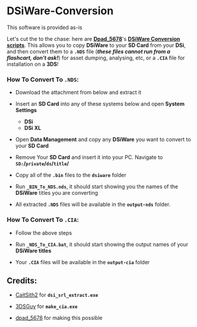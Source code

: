 # DSiWare-Conversion

This software is provided as-is

Let's cut the to the chase: here are **[Dpad_5678](https://gbatemp.net/members/dpad_5678.375705/)**'s **[DSiWare Conversion scripts](https://gbatemp.net/threads/scripts-dsiware-conversion-easily-convert-to-nds-and-cia-files.478575/)**. This allows you to copy **DSiWare** to your **SD Card** from your **DSi**, and then convert them to a **`.NDS`** file (***these files cannot run from a flashcart, don't ask!***) for asset dumping, analysing, etc, or a **`.CIA`** file for installation on a **3DS**!


### How To Convert To **`.NDS`**:

- Download the attachment from below and extract it
- Insert an **SD Card** into any of these systems below and open **System Settings**
  - **DSi**
  - **DSi XL**

- Open **Data Management** and copy any **DSiWare** you want to convert to your **SD Card**
- Remove Your **SD Card** and insert it into your PC. Navigate to **`SD:`/`private`/`ds`/`title`/**
- Copy all of the **`.bin`** files to the **`dsiware`** folder
- Run **`_BIN_To_NDS.nds`**, it should start showing you the names of the **DSiWare** titles you are converting
- All extracted **`.NDS`** files will be available in the **`output-nds`** folder.


### How To Convert To **`.CIA`**:

- Follow the above steps

- Run **`_NDS_To_CIA.bat`**, it should start showing the output names of your **DSiWare titles**

- Your **`.CIA`** files will be available in the **`output-cia`** folder

## Credits:

- [CaitSith2](https://gbatemp.net/members/caitsith2.19974/) for **`dsi_srl_extract.exe`**

- [3DSGuy](https://gbatemp.net/members/3dsguy.304905/) for **`make_cia.exe`**

- [dpad_5678](https://gbatemp.net/members/dpad_5678.375705/) for making this possible
